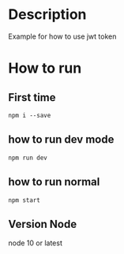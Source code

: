 # Description
Example for how to use jwt token

# How to run

## First time
``npm i --save``

## how to run dev mode
``npm run dev``

## how to run normal
``npm start``


## Version Node
node 10 or latest
